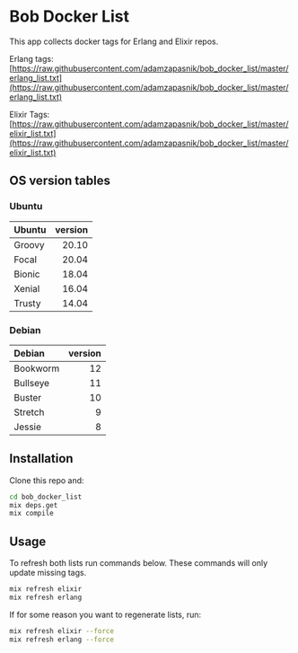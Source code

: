 # Bob Docker List

This app collects docker tags for Erlang and Elixir repos.

Erlang tags:
[https://raw.githubusercontent.com/adamzapasnik/bob_docker_list/master/erlang_list.txt](https://raw.githubusercontent.com/adamzapasnik/bob_docker_list/master/erlang_list.txt)

Elixir Tags:
[https://raw.githubusercontent.com/adamzapasnik/bob_docker_list/master/elixir_list.txt](https://raw.githubusercontent.com/adamzapasnik/bob_docker_list/master/elixir_list.txt)

## OS version tables

### Ubuntu

| Ubuntu | version |
| :----- | ------: |
| Groovy |   20.10 |
| Focal  |   20.04 |
| Bionic |   18.04 |
| Xenial |   16.04 |
| Trusty |   14.04 |

### Debian

| Debian   | version |
| :------- | ------: |
| Bookworm |      12 |
| Bullseye |      11 |
| Buster   |      10 |
| Stretch  |       9 |
| Jessie   |       8 |

## Installation

Clone this repo and:

```sh
cd bob_docker_list
mix deps.get
mix compile
```

## Usage

To refresh both lists run commands below. These commands will only update missing tags.

```sh
mix refresh elixir
mix refresh erlang
```

If for some reason you want to regenerate lists, run:

```sh
mix refresh elixir --force
mix refresh erlang --force
```
